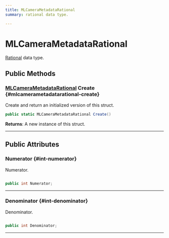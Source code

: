 ```yaml
---
title: MLCameraMetadataRational
summary: rational data type. 

---
```


# MLCameraMetadataRational




[Rational](/unity-api/api/UnityEngine.XR.MagicLeap/MLCameraBase/Metadata/UnityEngine.XR.MagicLeap.MLCameraBase.Metadata.Rational.md) data type.   





## Public Methods

### [MLCameraMetadataRational](/unity-api/api/UnityEngine.XR.MagicLeap/MLCameraBase/Metadata/NativeBindings/UnityEngine.XR.MagicLeap.MLCameraBase.Metadata.NativeBindings.MLCameraMetadataRational.md) Create {#mlcamerametadatarational-create}

Create and return an initialized version of this struct. 

```csharp
public static MLCameraMetadataRational Create()
```






**Returns**: A new instance of this struct.



-----------

## Public Attributes

### Numerator {#int-numerator}

Numerator. 

```csharp

public int Numerator;

```






-----------

### Denominator {#int-denominator}

Denominator. 

```csharp

public int Denominator;

```






-----------

